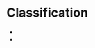 # Classification

- [](https://towardsdatascience.com/introduction-to-reliability-diagrams-for-probability-calibration-ed785b3f5d44)
- [](https://towardsdatascience.com/the-3-most-important-composite-classification-metrics-b1f2d886dc7b)
